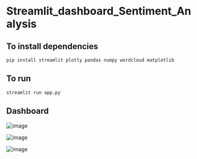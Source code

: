 # Streamlit_dashboard_Sentiment_Analysis

## To install dependencies
`pip install streamlit plotly pandas numpy wordcloud matplotlib`

## To run 
`streamlit run app.py`

## Dashboard

![image](https://github.com/kkamal2003/Streamlit_dashboard_Sentiment_Analysis/assets/126082752/328c00f4-f341-4abe-ab53-e0f02c69c4fa)

![image](https://github.com/kkamal2003/Streamlit_dashboard_Sentiment_Analysis/assets/126082752/9a159673-6e61-4d84-86a5-e5e0a94c3eba)

![image](https://github.com/kkamal2003/Streamlit_dashboard_Sentiment_Analysis/assets/126082752/57a5a202-fb86-4ee6-95cd-94cc028220d3)

